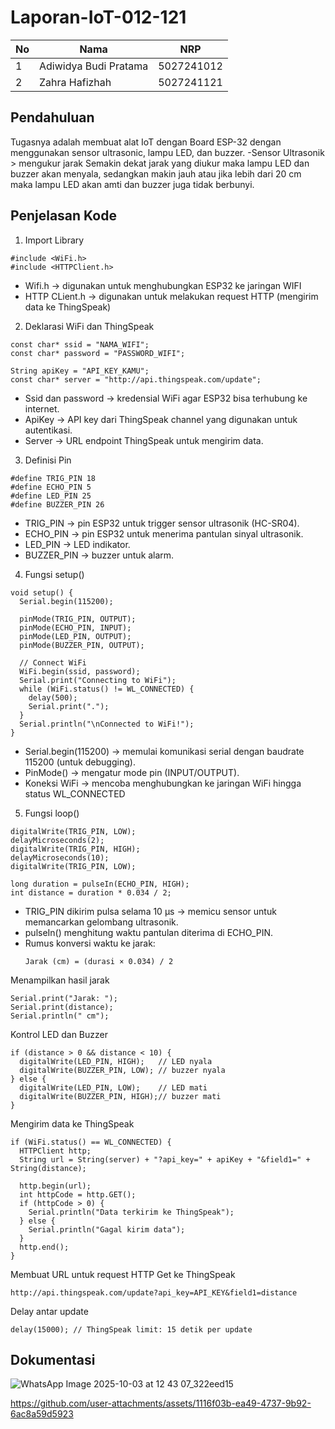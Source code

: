 # Laporan-IoT-012-121


| No  | Nama                   | NRP        |
| --- | ---------------------- | ---------- |
| 1   | Adiwidya Budi Pratama  | 5027241012 |
| 2   | Zahra Hafizhah         | 5027241121 |

## Pendahuluan
Tugasnya adalah membuat alat IoT dengan Board ESP-32  dengan menggunakan sensor ultrasonic, lampu LED, dan buzzer. 
-Sensor Ultrasonik > mengukur jarak
Semakin dekat jarak yang diukur maka lampu LED dan buzzer akan menyala, sedangkan makin jauh atau jika lebih dari 20 cm maka lampu LED akan amti dan buzzer juga tidak berbunyi.

## Penjelasan Kode

1. Import Library
```
#include <WiFi.h>
#include <HTTPClient.h>
```
- Wifi.h → digunakan untuk menghubungkan ESP32 ke jaringan WIFI
- HTTP CLient.h → digunakan untuk melakukan request HTTP (mengirim data ke ThingSpeak)

2. Deklarasi WiFi dan ThingSpeak
```
const char* ssid = "NAMA_WIFI";
const char* password = "PASSWORD_WIFI";

String apiKey = "API_KEY_KAMU";  
const char* server = "http://api.thingspeak.com/update";
```
- Ssid dan password → kredensial WiFi agar ESP32 bisa terhubung ke internet.
- ApiKey → API key dari ThingSpeak channel yang digunakan untuk autentikasi.
- Server → URL endpoint ThingSpeak untuk mengirim data.

3. Definisi Pin
```
#define TRIG_PIN 18
#define ECHO_PIN 5
#define LED_PIN 25
#define BUZZER_PIN 26
```
- TRIG_PIN → pin ESP32 untuk trigger sensor ultrasonik (HC-SR04).
- ECHO_PIN → pin ESP32 untuk menerima pantulan sinyal ultrasonik.
- LED_PIN → LED indikator.
- BUZZER_PIN → buzzer untuk alarm.

4. Fungsi setup()
```
void setup() {
  Serial.begin(115200);

  pinMode(TRIG_PIN, OUTPUT);
  pinMode(ECHO_PIN, INPUT);
  pinMode(LED_PIN, OUTPUT);
  pinMode(BUZZER_PIN, OUTPUT);

  // Connect WiFi
  WiFi.begin(ssid, password);
  Serial.print("Connecting to WiFi");
  while (WiFi.status() != WL_CONNECTED) {
    delay(500);
    Serial.print(".");
  }
  Serial.println("\nConnected to WiFi!");
}
```
- Serial.begin(115200) → memulai komunikasi serial dengan baudrate 115200 (untuk debugging).
- PinMode() → mengatur mode pin (INPUT/OUTPUT).
- Koneksi WiFi → mencoba menghubungkan ke jaringan WiFi hingga status WL_CONNECTED

5. Fungsi loop()
```
digitalWrite(TRIG_PIN, LOW);
delayMicroseconds(2);
digitalWrite(TRIG_PIN, HIGH);
delayMicroseconds(10);
digitalWrite(TRIG_PIN, LOW);

long duration = pulseIn(ECHO_PIN, HIGH);
int distance = duration * 0.034 / 2;

```
- TRIG_PIN dikirim pulsa selama 10 µs → memicu sensor untuk memancarkan gelombang ultrasonik.
- pulseIn() menghitung waktu pantulan diterima di ECHO_PIN.
- Rumus konversi waktu ke jarak:
  ```
  Jarak (cm) = (durasi × 0.034) / 2
  ```
Menampilkan hasil jarak
```
Serial.print("Jarak: ");
Serial.print(distance);
Serial.println(" cm");
```
Kontrol LED dan Buzzer
```
if (distance > 0 && distance < 10) {
  digitalWrite(LED_PIN, HIGH);   // LED nyala
  digitalWrite(BUZZER_PIN, LOW); // buzzer nyala
} else {
  digitalWrite(LED_PIN, LOW);    // LED mati
  digitalWrite(BUZZER_PIN, HIGH);// buzzer mati
}
```
Mengirim data ke ThingSpeak
```
if (WiFi.status() == WL_CONNECTED) {
  HTTPClient http;
  String url = String(server) + "?api_key=" + apiKey + "&field1=" + String(distance);
  
  http.begin(url);
  int httpCode = http.GET();
  if (httpCode > 0) {
    Serial.println("Data terkirim ke ThingSpeak");
  } else {
    Serial.println("Gagal kirim data");
  }
  http.end();
}
```
Membuat URL untuk request HTTP Get ke ThingSpeak 
```
http://api.thingspeak.com/update?api_key=API_KEY&field1=distance
```
Delay antar update
```
delay(15000); // ThingSpeak limit: 15 detik per update
```

## Dokumentasi
![WhatsApp Image 2025-10-03 at 12 43 07_322eed15](https://github.com/user-attachments/assets/e0554e59-3840-4b8a-81b5-8a5f9c892a45)


https://github.com/user-attachments/assets/1116f03b-ea49-4737-9b92-6ac8a59d5923




